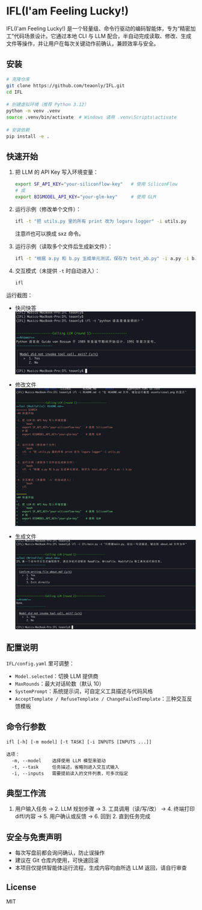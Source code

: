 # IFL(I'am Feeling Lucky!)

IFL(I'am Feeling Lucky!) 是一个轻量级、命令行驱动的编码智能体，专为“精密加工”代码场景设计。它通过本地 CLI 与 LLM 配合，半自动完成读取、修改、生成文件等操作，并让用户在每次关键动作前确认，兼顾效率与安全。

## 安装

```bash
# 克隆仓库
git clone https://github.com/teaonly/IFL.git
cd IFL

# 创建虚拟环境（推荐 Python 3.12）
python -m venv .venv
source .venv/bin/activate  # Windows 请用 .venv\Scripts\activate

# 安装依赖
pip install -e .
```

## 快速开始

1. 把 LLM 的 API Key 写入环境变量：
   ```bash
   export SF_API_KEY="your-siliconflow-key"   # 使用 SiliconFlow
   # 或
   export BIGMODEL_API_KEY="your-glm-key"     # 使用 GLM
   ```

2. 运行示例（修改单个文件）：
   ```bash
   ifl -t "把 utils.py 里的所有 print 改为 loguru logger" -i utils.py
   ```
   注意ifl也可以换成 sxz 命令。


3. 运行示例（读取多个文件后生成新文件）：
   ```bash
   ifl -t "根据 a.py 和 b.py 生成单元测试，保存为 test_ab.py" -i a.py -i b.py
   ```

4. 交互模式（未提供 `-t` 时自动进入）：
   ```bash
   ifl
   ```

运行截图：

* 快问快答
![case1](assets/case1.png)

* 修改文件
![case2](assets/case2.png)

* 生成文件
![case3](assets/case3.png)


## 配置说明

`IFL/config.yaml` 里可调整：
- `Model.selected`：切换 LLM 提供商
- `MaxRounds`：最大对话轮数（默认 10）
- `SystemPrompt`：系统提示词，可自定义工具描述与代码风格
- `AcceptTemplate / RefuseTemplate / ChangeFailedTemplate`：三种交互反馈模板

## 命令行参数

```
ifl [-h] [-m model] [-t TASK] [-i INPUTS [INPUTS ...]]

选项：
  -m, --model    选择使用 LLM 模型来驱动
  -t, --task     任务描述，省略则进入交互式输入
  -i, --inputs   需要提前读入的文件列表，可多次指定
```

## 典型工作流

1. 用户输入任务 → 2. LLM 规划步骤 → 3. 工具调用（读/写/改） → 4. 终端打印 diff/内容 → 5. 用户确认或反馈 → 6. 回到 2. 直到任务完成

## 安全与免责声明

- 每次写盘前都会询问确认，防止误操作
- 建议在 Git 仓库内使用，可快速回滚
- 本项目仅提供智能体运行流程，生成内容均由所选 LLM 返回，请自行审查

## License

MIT
